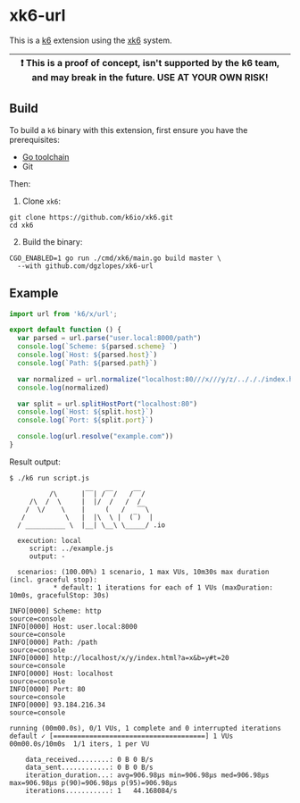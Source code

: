 # xk6-url

This is a [k6](https://github.com/loadimpact/k6) extension using the [xk6](https://github.com/k6io/xk6) system.

| :exclamation: This is a proof of concept, isn't supported by the k6 team, and may break in the future. USE AT YOUR OWN RISK! |
|------|

## Build

To build a `k6` binary with this extension, first ensure you have the prerequisites:

- [Go toolchain](https://go101.org/article/go-toolchain.html)
- Git

Then:

1. Clone `xk6`:
  ```shell
  git clone https://github.com/k6io/xk6.git
  cd xk6
  ```

2. Build the binary:
  ```shell
  CGO_ENABLED=1 go run ./cmd/xk6/main.go build master \
    --with github.com/dgzlopes/xk6-url
  ```

## Example

```javascript
import url from 'k6/x/url';

export default function () {
  var parsed = url.parse("user.local:8000/path")
  console.log(`Scheme: ${parsed.scheme} `)
  console.log(`Host: ${parsed.host}`)
  console.log(`Path: ${parsed.path}`)

  var normalized = url.normalize("localhost:80///x///y/z/../././index.html?b=y&a=x#t=20")
  console.log(normalized)

  var split = url.splitHostPort("localhost:80")
  console.log(`Host: ${split.host}`)
  console.log(`Port: ${split.port}`)

  console.log(url.resolve("example.com"))
}
```

Result output:

```
$ ./k6 run script.js

          /\      |‾‾| /‾‾/   /‾‾/   
     /\  /  \     |  |/  /   /  /    
    /  \/    \    |     (   /   ‾‾\  
   /          \   |  |\  \ |  (‾)  | 
  / __________ \  |__| \__\ \_____/ .io

  execution: local
     script: ../example.js
     output: -

  scenarios: (100.00%) 1 scenario, 1 max VUs, 10m30s max duration (incl. graceful stop):
           * default: 1 iterations for each of 1 VUs (maxDuration: 10m0s, gracefulStop: 30s)

INFO[0000] Scheme: http                                  source=console
INFO[0000] Host: user.local:8000                         source=console
INFO[0000] Path: /path                                   source=console
INFO[0000] http://localhost/x/y/index.html?a=x&b=y#t=20  source=console
INFO[0000] Host: localhost                               source=console
INFO[0000] Port: 80                                      source=console
INFO[0000] 93.184.216.34                                 source=console

running (00m00.0s), 0/1 VUs, 1 complete and 0 interrupted iterations
default ✓ [======================================] 1 VUs  00m00.0s/10m0s  1/1 iters, 1 per VU

    data_received........: 0 B 0 B/s
    data_sent............: 0 B 0 B/s
    iteration_duration...: avg=906.98µs min=906.98µs med=906.98µs max=906.98µs p(90)=906.98µs p(95)=906.98µs
    iterations...........: 1   44.168084/s
```

